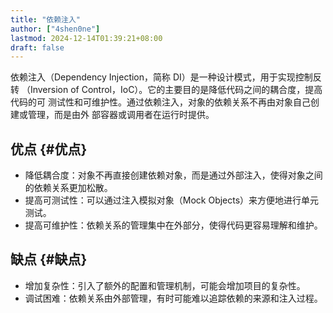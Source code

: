 ```yaml
---
title: "依赖注入"
author: ["4shen0ne"]
lastmod: 2024-12-14T01:39:21+08:00
draft: false
---
```


依赖注入（Dependency Injection，简称 DI）是一种设计模式，用于实现控制反转
（Inversion of Control，IoC）。它的主要目的是降低代码之间的耦合度，提高代码的可
测试性和可维护性。通过依赖注入，对象的依赖关系不再由对象自己创建或管理，而是由外
部容器或调用者在运行时提供。


## 优点 {#优点}

-   降低耦合度：对象不再直接创建依赖对象，而是通过外部注入，使得对象之间的依赖关系更加松散。
-   提高可测试性：可以通过注入模拟对象（Mock Objects）来方便地进行单元测试。
-   提高可维护性：依赖关系的管理集中在外部分，使得代码更容易理解和维护。


## 缺点 {#缺点}

-   增加复杂性：引入了额外的配置和管理机制，可能会增加项目的复杂性。
-   调试困难：依赖关系由外部管理，有时可能难以追踪依赖的来源和注入过程。

